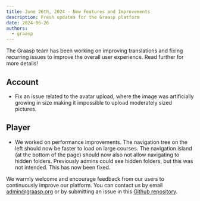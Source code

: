 ```yaml
---
title: June 26th, 2024 - New Features and Improvements
description: Fresh updates for the Graasp platform
date: 2024-06-26
authors:
  - graasp
---
```


The Graasp team has been working on improving translations and fixing recurring issues to improve the overall user experience. Read further for more details!

<!-- Everything below this will not be shown in the post overview -->
<!-- truncate -->

## Account

- Fix an issue related to the avatar upload, where the image was artificially growing in size making it impossible to upload moderately sized pictures.

## Player

- We worked on performance improvements. The navigation tree on the left should now be faster to load on large courses. The navigation island (at the bottom of the page) should now also not allow navigating to hidden folders. Previously admins could see hidden folders, but this was not intended. This has now been fixed.

<!-- Generic message -->

We warmly welcome and encourage feedback from our users to continuously improve our platform. You can contact us by email [admin@graasp.org](mailto:admin@graasp.org) or by submitting an issue in this [Github repository](https://github.com/graasp/graasp-feedback).

